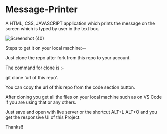 # Message-Printer
A HTML, CSS, JAVASCRIPT application which prints the message on the screen which is typed by user in the text box.

 ![Screenshot (40)](https://github.com/harshita795/Message-Printer/assets/73014908/d36b1fd8-84be-48c3-9f90-b854f496ac33)



Steps to get it on your local machine:--

Just clone the repo after fork from this repo to your account.

The command for clone is :-

git clone 'url of this repo'.

You can copy the url of this repo from the code section button.

After cloning you get all the files on your local machine such as on VS Code if you are using that or any others.

Just save and open with live server or the shortcut ALT+L ALT+O and you get the responsive UI of this Project.

Thanks!!
